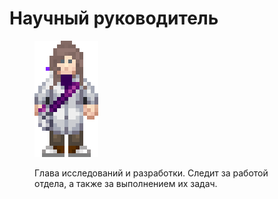 # Научный руководитель

<figure><img src="../../../.gitbook/assets/Директор_Научного_Отдела.png" alt=""><figcaption><p>Глава исследований и разработки. Следит за работой отдела, а также за выполнением их задач.</p></figcaption></figure>
